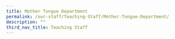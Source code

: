 ```yaml
---
title: Mother Tongue Department
permalink: /our-staff/Teaching-Staff/Mother-Tongue-Department/
description: ""
third_nav_title: Teaching Staff
---
```

